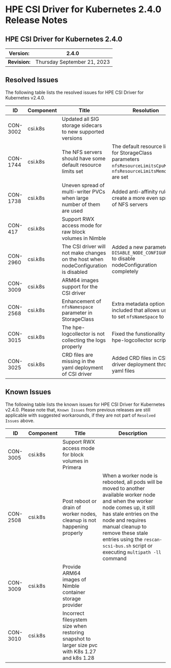 # HPE CSI Driver for Kubernetes 2.4.0 Release Notes

## HPE CSI Driver for Kubernetes 2.4.0

| **Version:** |2.4.0|
|--------------|-----|
| **Revision:** | Thursday September 21, 2023 |

## Resolved Issues

The following table lists the resolved issues for HPE CSI Driver for Kubernetes v2.4.0.

|ID|Component |Title|Resolution|
|--|---------|-----|-----------|
|CON-3002|csi.k8s|Updated all SIG storage sidecars to new supported versions||
|CON-1744|csi.k8s|The NFS servers should have some default resource limits set|The default resource limits for StorageClass parameters `nfsResourceLimitsCpuM` and `nfsResourceLimitsMemoryMi` are set|
|CON-1738|csi.k8s|Uneven spread of multi-writer PVCs when large number of them are used|Added anti-affinity rules to create a more even spread of NFS servers|
|CON-417|csi.k8s|Support RWX access mode for raw block volumes in Nimble||
|CON-2960|csi.k8s|The CSI driver will not make changes on the host when nodeConfiguration is disabled|Added a new parameter `DISABLE_NODE_CONFIGURATION` to disable nodeConfiguration completely|
|CON-3009|csi.k8s|ARM64 images support for the CSI driver||
|CON-2568|csi.k8s|Enhancement of `nfsNamespace` parameter in StorageClass|Extra metadata option included that allows users to set `nfsNameSpace` to PVC|
|CON-3015|csi.k8s|The hpe-logcollector is not collecting the logs properly| Fixed the funstionality of hpe-logcollector script||
|CON-3025|csi.k8s|CRD files are missing in the yaml deployment of CSI driver|Added CRD files in CSI driver deployment through yaml files||

## Known Issues

The following table lists the known issues for HPE CSI Driver for Kubernetes v2.4.0. Please note that, `Known Issues` from previous releases are still applicable with suggested workarounds, if they are not part of `Resolved Issues` above.

|ID|Component |Title|Description|
|--|---------|-----|-----------|
|CON-3005|csi.k8s|Support RWX access mode for block volumes in Primera||
|CON-2508|csi.k8s|Post reboot or drain of worker nodes, cleanup is not happening properly|When a worker node is rebooted, all pods will be moved to another available worker node and when the worker node comes up, it still has stale entries on the node and requires manual cleanup to remove these stale entries using the `rescan-scsi-bus.sh` script or executing `multipath -ll` command| 
|CON-3009|csi.k8s|Provide ARM64 images of Nimble container storage provider|
|CON-3010|csi.k8s|Incorrect filesystem size when restoring snapshot to larger size pvc with K8s 1.27 and k8s 1.28||
